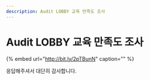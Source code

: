 ```yaml
---
description: Audit LOBBY 교육 만족도 조사
---
```


# Audit LOBBY 교육 만족도 조사

{% embed url="http://bit.ly/2pTBunN" caption="" %}

응답해주셔서 대단히 감사합니다.

